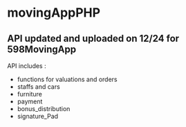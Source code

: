 # movingAppPHP

## API updated and uploaded on 12/24 for 598MovingApp
API includes : 
* functions for valuations and orders
* staffs and cars
* furniture
* payment
* bonus_distribution
* signature_Pad
  
